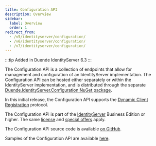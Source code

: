 ```yaml
---
title: Configuration API
description: Overview
sidebar:
  label: Overview
  order: 1
redirect_from:
  - /v5/identityserver/configuration/
  - /v6/identityserver/configuration/
  - /v7/identityserver/configuration/
---
```


:::tip
Added in Duende IdentityServer 6.3
:::

The Configuration API is a collection of endpoints that allow for management and
configuration of an IdentityServer implementation. The Configuration API can be
hosted either separately or within the IdentityServer implementation, and is
distributed through the separate [Duende.IdentityServer.Configuration NuGet
package](https://www.nuget.org/packages/Duende.IdentityServer.Configuration).

In this initial release, the Configuration API supports the [Dynamic Client
Registration](dcr) protocol. 

The Configuration API is part of the
[IdentityServer](https://duendesoftware.com/products/identityserver) 
Business Edition or higher. The same [license](https://duendesoftware.com/products/identityserver#pricing) 
and [special offers](https://duendesoftware.com/specialoffers) apply.

The Configuration API source code is available [on
GitHub](https://github.com/DuendeSoftware/products/tree/main/identity-server/src/Configuration).

Samples of the Configuration API are available [here](/identityserver/v7/samples/configuration).
